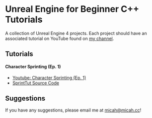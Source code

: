 Unreal Engine for Beginner C++ Tutorials
====================================

A collection of Unreal Engine 4 projects. Each project should have an 
associated tutorial on YouTube found on [my channel](https://www.youtube.com/channel/UCtXsi7tZL9m8UORTopwADbw).


## Tutorials

#### Character Sprinting (Ep. 1)
- [Youtube: Character Sprinting (Ep. 1)](https://www.youtube.com/watch?v=yyelCzlIWsM)
- [SprintTut Source Code](SprintTut)


## Suggestions

If you have any suggestions, please email me at micah@micah.cc!
